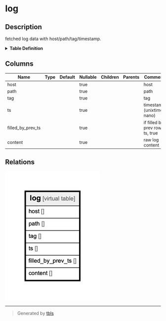 # log

## Description

fetched log data with host/path/tag/timestamp.

<details>
<summary><strong>Table Definition</strong></summary>

```sql
CREATE VIRTUAL TABLE log USING FTS4(host, path, tag, ts INTEGER, filled_by_prev_ts INTEGER, content)
```

</details>

## Columns

| Name | Type | Default | Nullable | Children | Parents | Comment |
| ---- | ---- | ------- | -------- | -------- | ------- | ------- |
| host |  |  | true |  |  | host |
| path |  |  | true |  |  | path |
| tag |  |  | true |  |  | tag |
| ts |  |  | true |  |  | timestamp (unixtime nano) |
| filled_by_prev_ts |  |  | true |  |  | if filled by prev row ts, true |
| content |  |  | true |  |  | raw log content |

## Relations

![er](log.png)

---

> Generated by [tbls](https://github.com/k1LoW/tbls)
